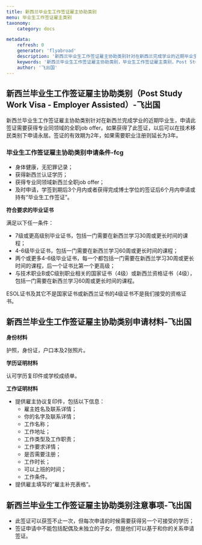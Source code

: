 ```yaml
---
title: 新西兰毕业生工作签证雇主协助类别
menu: 毕业生工作签证雇主类别
taxonomy:
    category: docs

metadata:
    refresh: 0
    generator: 'flyabroad'
    description: '新西兰毕业生工作签证雇主协助类别针对在新西兰完成学业的近期毕业生，申请此签证需要获得专业同领域的全职job offer。如果获得了此签证，以后可以在技术移民类别下申请永居。签证的有效期为2年，如果需要职业注册则延长为3年。'
    keywords: '新西兰毕业生工作签证雇主协助类别，毕业生工作签证雇主类别，Post Study Work Visa - Employer Assisted'
    author: '飞出国'
---
```


## 新西兰毕业生工作签证雇主协助类别（Post Study Work Visa - Employer Assisted）-飞出国

新西兰毕业生工作签证雇主协助类别针对在新西兰完成学业的近期毕业生，申请此签证需要获得专业同领域的全职job offer。如果获得了此签证，以后可以在技术移民类别下申请永居。签证的有效期为2年，如果需要职业注册则延长为3年。

### 毕业生工作签证雇主协助类别申请条件-fcg

* 身体健康，无犯罪记录；
* 获得新西兰认证学历；
* 获得专业同领域新西兰全职job offer；
* 及时申请，学签到期后3个月内或者获得完成博士学位的签证后6个月内申请或持有“毕业生工作签证”。

**符合要求的毕业证书**

满足以下任一条件：

* 7级或更高级别毕业证书，包括一门需要在新西兰学习30周或更长时间的课程；
* 4-6级毕业证书，包括一门需要在新西兰学习60周或更长时间的课程；
* 两个或更多4-6级毕业证书，每一个都包括一门需要在新西兰学习30周或更长时间的课程，后一个证书比第一个更高级；
* 与技术职业B或C级别职业相关的国家证书（4级）或新西兰资格证书（4级），包括一门需要在新西兰学习60周或更长时间的课程。

ESOL证书及其它不是国家证书或新西兰证书的4级证书不是我们接受的资格证书。

## 新西兰毕业生工作签证雇主协助类别申请材料-飞出国

**身份材料**

护照，身份证，户口本及2张照片。

**学历证明材料**

认可学历复印件或学校成绩单。

**工作证明材料**

* 提供雇主协议复印件，包括以下信息：
    * 雇主姓名及联系详情；
    * 你的名字及联系详情；
    * 工作名称；
    * 工作地址；
    * 工作类型及工作职责；
    * 工作要求详情；
    * 是否需要注册；
    * 工作时长；
    * 可以上班的时间；
    * 工作条件。
* 提供雇主填写的“雇主补充表格”。

## 新西兰毕业生工作签证雇主协助类别注意事项-飞出国

* 此签证可以获签不止一次，但每次申请的时候需要获得另一个可接受的学历；
* 签证申请中不能包括配偶及未独立的子女，但是他们可以基于和你的关系申请签证。









